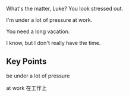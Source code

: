 What's the matter, Luke? You look stressed out.

I'm under a lot of pressure at work.

You need a long vacation.

I know, but I don't really have the time.

## Key Points
be under a lot of pressure

at work 在工作上
